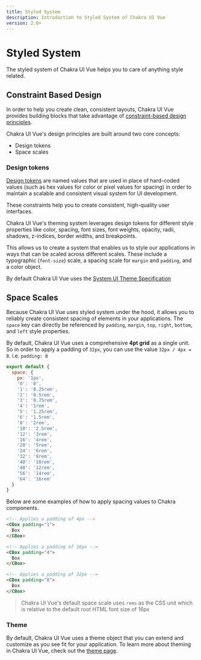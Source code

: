 ```yaml
---
title: Styled System
description: Introduction to Styled System of Chakra UI Vue
version: 2.0+
---
```


# Styled System

The styled system of Chakra UI Vue helps you to care of anything style related. 

## Constraint Based Design

In order to help you create clean, consistent layouts, Chakra UI Vue provides building blocks that take
advantage of [constraint-based design principles](https://react-ui.dev/core-concepts/constraints-based-design).

Chakra UI Vue's design principles are built around two core concepts:

- Design tokens
- Space scales

### Design tokens

[Design tokens](https://www.lightningdesignsystem.com/design-tokens) are named values that are
used in place of hard-coded values (such as hex values for color or pixel values for spacing)
in order to maintain a scalable and consistent visual system for UI development.

These constraints help you to create consistent, high-quality user interfaces.

Chakra UI Vue's theming system leverages design tokens for different style properties
like color, spacing, font sizes, font weights, opacity, radii, shadows, z-indices, border widths, and breakpoints.

This allows us to create a system that enables us to style our applications in ways that can be scaled
across different scales. These include a typographic (`font-size`)
scale, a spacing scale for `margin` and `padding`, and a color object.

By default Chakra UI Vue uses the [System UI Theme Specification](https://system-ui.com/theme/)

## Space Scales

Because Chakra UI Vue uses styled system under the hood, it allows you to reliably create consistent
spacing of elements in your applications. The `space` key can directly be referenced by
`padding`, `margin`, `top`, `right`, `bottom`, and `left` style properties.

By default, Chakra UI Vue uses a comprehensive **4pt grid** as a single unit. So in order to apply a
padding of `32px`, you can use the value `32px / 4px = 8`. i.e. `padding: 8`

```jsx
export default {
  space: {
    px: '1px',
    '0': '0',
    '1': '0.25rem',
    '2': '0.5rem',
    '3': '0.75rem',
    '4': '1rem',
    '5': '1.25rem',
    '6': '1.5rem',
    '8': '2rem',
    '10': '2.5rem',
    '12': '3rem',
    '16': '4rem',
    '20': '5rem',
    '24': '6rem',
    '32': '8rem',
    '40': '10rem',
    '48': '12rem',
    '56': '14rem',
    '64': '16rem'
  }
}
```

Below are some examples of how to apply spacing values to Chakra components.

```html
<!-- Applies a padding of 4px -->
<CBox padding="1">
  Box
</CBox>

<!-- Applies a padding of 16px -->
<CBox padding="4">
  Box
</CBox>

<!-- Applies a padding of 32px -->
<CBox padding="8">
  Box
</CBox>
```

> Chakra UI Vue's default space scale uses `rems` as the CSS unit which is relative to the default root HTML font size of 16px

### Theme

By default, Chakra UI Vue uses a theme object that you can extend and customize as you see fit for your application.
To learn more about theming in Chakra UI Vue, check out the [theme page](/).
